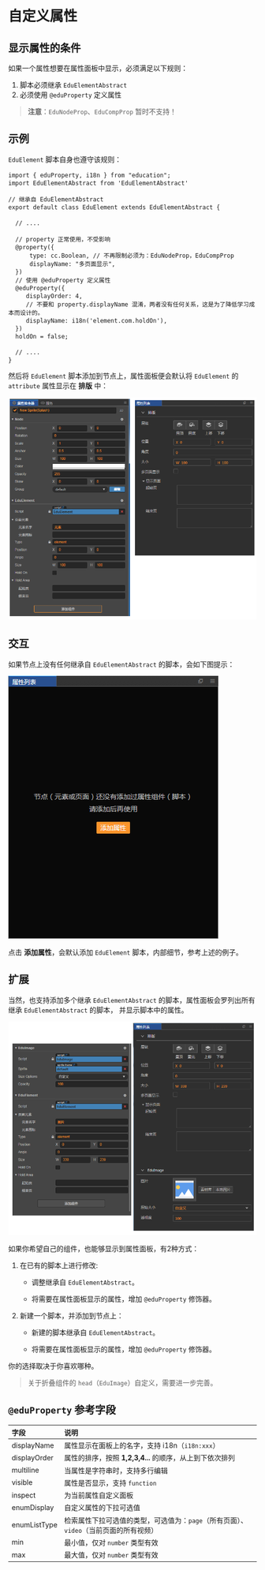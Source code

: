 # 自定义属性

## 显示属性的条件

如果一个属性想要在属性面板中显示，必须满足以下规则：

1. 脚本必须继承 `EduElementAbstract`
2. 必须使用 `@eduProperty` 定义属性

> **注意**：`EduNodeProp`、`EduCompProp` 暂时不支持！

## 示例

`EduElement` 脚本自身也遵守该规则：

```
import { eduProperty, i18n } from "education";
import EduElementAbstract from 'EduElementAbstract'

// 继承自 EduElementAbstract
export default class EduElement extends EduElementAbstract {

  // ....
  
  // property 正常使用，不受影响
  @property({
      type: cc.Boolean, // 不再限制必须为：EduNodeProp，EduCompProp
      displayName: "多页面显示",
  })
  // 使用 @eduProperty 定义属性
  @eduProperty({
     displayOrder: 4,
     // 不要和 property.displayName 混淆，两者没有任何关系，这是为了降低学习成本而设计的。
     displayName: i18n('element.com.holdOn'), 
  })
  holdOn = false;
    
  // ....   
}
```

然后将 `EduElement` 脚本添加到节点上，属性面板便会默认将 `EduElement` 的 `attribute` 属性显示在 **排版** 中：

![示例图](img/develop_properties.png)

## 交互

如果节点上没有任何继承自 `EduElementAbstract` 的脚本，会如下图提示：

![示例图](img/develop_properties2.png)

点击 **添加属性**，会默认添加 `EduElement` 脚本，内部细节，参考上述的例子。

## 扩展

当然，也支持添加多个继承 `EduElementAbstract` 的脚本，属性面板会罗列出所有继承 `EduElementAbstract` 的脚本，
并显示脚本中的属性。

![示例图](img/develop_properties3.png)

如果你希望自己的组件，也能够显示到属性面板，有2种方式：

1. 在已有的脚本上进行修改:

    - 调整继承自 `EduElementAbstract`。

    - 将需要在属性面板显示的属性，增加 `@eduProperty` 修饰器。

2. 新建一个脚本，并添加到节点上：

    - 新建的脚本继承自 `EduElementAbstract`。

    - 将需要在属性面板显示的属性，增加 `@eduProperty` 修饰器。

你的选择取决于你喜欢哪种。

> 关于折叠组件的 `head`（`EduImage`）自定义，需要进一步完善。

## `@eduProperty` 参考字段

| 字段 | 说明 |
| :-- | :-- |
| displayName  | 属性显示在面板上的名字，支持 i18n（`i18n:xxx`）|
| displayOrder | 属性的排序，按照 **1,2,3,4...** 的顺序，从上到下依次排列 |
| multiline    | 当属性是字符串时，支持多行编辑 |
| visible      | 属性是否显示，支持 `function` |
| inspect      | 为当前属性自定义面板  |
| enumDisplay  | 自定义属性的下拉可选值 |
| enumListType | 检索属性下拉可选值的类型，可选值为：`page`（所有页面）、`video`（当前页面的所有视频） |
| min          | 最小值，仅对 `number` 类型有效 |
| max          | 最大值，仅对 `number` 类型有效 |
